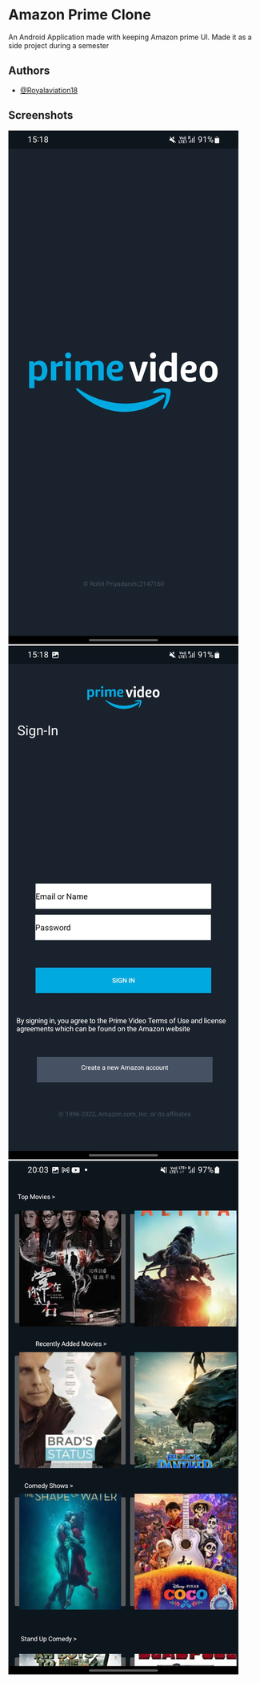 
# Amazon Prime Clone

An Android Application made with keeping Amazon prime UI. Made it as a side project during a semester


## Authors

- [@Royalaviation18](https://www.github.com/Royalaviation18)


## Screenshots
![Splash](https://github.com/Royalaviation18/AmazonprimeClone/blob/main/splashScreen.jpg)
![Login](https://github.com/Royalaviation18/AmazonprimeClone/blob/main/loginScreen.jpg)
![App Screenshot](https://raw.githubusercontent.com/Royalaviation18/AmazonprimeClone/main/mainScreen.jpg)

